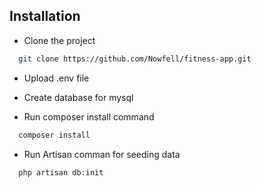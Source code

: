 
## Installation

- Clone the project

```bash
  git clone https://github.com/Nowfell/fitness-app.git
```

- Upload .env file

- Create database for mysql

- Run composer install command

```bash
  composer install
```

- Run Artisan comman for seeding data

```bash
  php artisan db:init
```
    